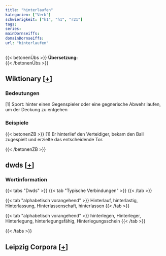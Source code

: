 ```yaml
---
title: "hinterlaufen"
kategorien: ["Verb"]
schwierigkeit: ["k1", "h1", "r21"]
tags:
series:
mainDornseiffs:
domainDornseiffs:
url: "hinterlaufen"
---
```


{{< betonenÜbs >}}
**Übersetzung:**  
{{< /betonenÜbs >}}

## Wiktionary [[+](https://de.wiktionary.org/wiki/hinterlaufen)]

### Bedeutungen
[1] Sport: hinter einen Gegenspieler oder eine gegnerische Abwehr laufen, um der Deckung zu entgehen  

### Beispiele
{{< betonenZB >}}
[1] Er hinterlief den Verteidiger, bekam den Ball zugespielt und erzielte das entscheidende Tor.  

{{< /betonenZB >}}


## dwds [[+](https://www.dwds.de/wb/hinterlaufen)]

### Wortinformation
{{< tabs "Dwds" >}}
{{< tab "Typische Verbindungen" >}}
{{< /tab >}}

{{< tab "alphabetisch vorangehend" >}}
Hinterlauf, hinterlastig, Hinterlassung, Hinterlassenschaft, hinterlassen
{{< /tab >}}

{{< tab "alphabetisch vorangehend" >}}
hinterlegen, Hinterleger, Hinterlegung, hinterlegungsfähig, Hinterlegungsschein
{{< /tab >}}

{{< /tabs >}}

## Leipzig Corpora [[+](https://corpora.uni-leipzig.de/en/res?word=hinterlaufen&corpusId=deu_newscrawl-public_2018)]

